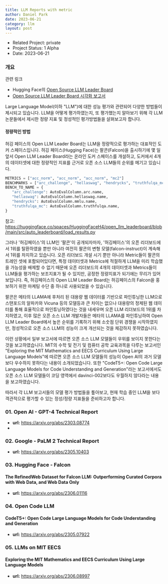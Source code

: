 ```yaml
---
title: LLM Reports with metric
author: Daniel Park
date: 2023-06-21
category: llm
layout: post
---
```


- Related Project: private 
- Project Status: 1 Alpha
- Date: 2023-06-21


### 개요

관련 링크
- Hugging Face의 [Open Source LLM Leader Board](https://huggingface.co/spaces/HuggingFaceH4/open_llm_leaderboard)
- [Open Source LLM Leader Board 시각화 보고서](https://github.com/dsdanielpark/Open-LLM-Leaderboard-Report)


 Large Language Model(이하 "LLM")에 대한 성능 평가와 관련되어 다양한 방법들이 제시되고 있습니다. LLM을 어떻게 평가하였는지, 또 평가했는지 알아보기 위해 각 LLM 논문들에서 제시한 정량 지표 및 정성적인 평가방법들을 살펴보고자 합니다.
 
 #### 정량적인 방법
 허깅 페이스의 Open LLM Leader Board는 LLM을 정량적으로 평가하는 대표적인 도커 스페이스입니다.
 허깅 페이스(Hugging Face)는 팔콘(Falcon)을 출시하기에 몇 일 앞서 Open LLM Leader Board라는 온라인 도커 스페이스를 개설하고, 도커에서 4개의 데이터셋에 대한 정량적인 지표를 근거로 오픈 소스 LLM들의 순위를 메기고 있습니다. 

 ```python
METRICS = ["acc_norm", "acc_norm", "acc_norm", "mc2"]
BENCHMARKS = ["arc_challenge", "hellaswag", "hendrycks", "truthfulqa_mc"]
BENCH_TO_NAME = {
    "arc_challenge": AutoEvalColumn.arc.name,
    "hellaswag": AutoEvalColumn.hellaswag.name,
    "hendrycks": AutoEvalColumn.mmlu.name,
    "truthfulqa_mc": AutoEvalColumn.truthfulqa.name,
}
 ```
 참고: https://huggingface.co/spaces/HuggingFaceH4/open_llm_leaderboard/blob/main/src/auto_leaderboard/load_results.py
 
 그러나 '허깅페이스'의 LLM인 '팔콘'이 공개되자마자, '허깅페이스'의 오픈 리더보드에서 1위를 탈환하였을 뿐만 아니라 여전히 팔콘의 변형 모델(falcon-instruct)이 계속해서 1위를 차지하고 있습니다. 오픈 리더보드 개설 시기 뿐만 아니라 Metric들이 팔콘의 트레인 셋에 포함되어있다면, 특정 데이터셋과 Metrics에 적절하게 LLM을 미리 학습했을 가능성을 배제할 수 없기 때문에 오픈 리더보드의 4개의 데이터셋과 Metrics들이 LLM들을 평가하는 보조지표가 될 수 있지만, 공정한 정량지표가 되기에는 무리가 있어보입니다. 즉, 허깅페이스의 Open LLM Leader Board는 허깅페이스의 Falcon을 홍보하기 위한 마케팅 수단 중 하나로 사용되었을 수 있습니다.

 팔콘은 메타의 LLAMA에 후처리 된 대용량 웹 데이터를 기반으로 파인튜닝한 LLM으로 스탠포드의 알파카와 Vicuna 등의 모델등과 큰 차이는 없으나 대용량의 정제된 웹 데이터를 통해 효율적으로 파인튜닝하였다는 것을 내세우며 오픈 LLM 리더보드의 1위를 차지하였고, 이후 많은 오픈 소스 LLM 개발자들은 메타의 LLAMA를 파인튜닝하여 Open LLM Leader Board에서 높은 순위를 기록하기 위해 소숫점 단위 경쟁을 시작하였지만, 정성적으로 오픈 소스 LLM의 성능이 크게 개선되는 것을 체감하지 못하였습니다.
 
 이런 상황에서 일부 보고서에 따르면 오픈 소스 LLM 모델들이 우위를 보이지 못한다는 것을 보고하였습니다. MIT의 수학 및 전기 및 컴퓨터 공학 교육과목을 다루는 보고서인 "Exploring the MIT Mathematics and EECS Curriculum Using Large Language Models"에 따르면 오픈 소스 LLM 모델들의 성능이 Open AI의 과거 모델보다 우수하지 못하다는 내용이 소개되었습니다. 또한 "CodeT5+: Open Code Large Language Models for Code Understanding and Generation"라는 보고서에서도 오픈 소스 LLM 모델들이 코딩 영역에서 davinci-002보다도 우월하지 않다라는 내용을 보고하였습니다.

 따라서 각 LLM 보고서들의 모델 평가 방법들을 톺아보고, 현재 학습 중인 LLM을 보다 객관적으로 평가할 수 있는 정성/정량 지표들을 준비하고자 합니다.




### 01. Open AI - GPT-4 Technical Report
- **url:** <https://arxiv.org/abs/2303.08774>
- 
### 02. Google - PaLM 2 Technical Report
- **url:** <https://arxiv.org/abs/2305.10403>

### 03. Hugging Face - Falcon
#### The RefinedWeb Dataset for Falcon LLM: Outperforming Curated Corpora with Web Data, and Web Data Only
- **url:** <https://arxiv.org/abs/2306.01116>

### 04. Open Code LLM 
#### CodeT5+: Open Code Large Language Models for Code Understanding and Generation
- **url:** <https://arxiv.org/abs/2305.07922>

### 05. LLMs on MIT EECS 
#### Exploring the MIT Mathematics and EECS Curriculum Using Large Language Models
- **url:** <https://arxiv.org/abs/2306.08997>
